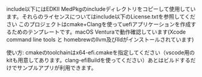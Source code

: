 include以下にはEDKⅡ MedPkgのincludeディレクトリをコピーして使用しています。それらのライセンスについてはinclude以下のLicense.txtを参照してください
このプロジェクトはcmake+Clangを使ってuefiアプリケーションを作成するためのテンプレートです。macOS Venturaで動作確認しています(Xcode command line tools と homebrewのllvm及びlldがインストールされています)

使い方:
cmakeのtoolchainはx64-efi.cmakeを指定してください（vscode用のkitも用意してあります。clang-efiBuildを使ってください）あとはビルドするだけでサンプルアプリが利用できます。
